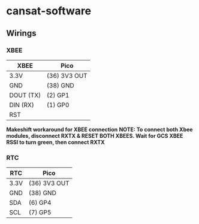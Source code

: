 # cansat-software

## Wirings

### XBEE 

| XBEE      | Pico         |
| --------- | ------------ |
| 3.3V      | (36) 3V3 OUT |
| GND       | (38) GND     |
| DOUT (TX) | (2) GP1      |
| DIN (RX)  | (1) GP0      |
| RST       |              |

**Makeshift workaround for XBEE connection**
**NOTE: To connect both Xbee modules, disconnect RXTX & RESET BOTH XBEES. Wait for GCS XBEE RSSI to turn green, then connect RXTX**

### RTC

| RTC  | Pico         |
| ---- | ------------ |
| 3.3V | (36) 3V3 OUT |
| GND  | (38) GND     |
| SDA  | (6) GP4      |
| SCL  | (7) GP5      |